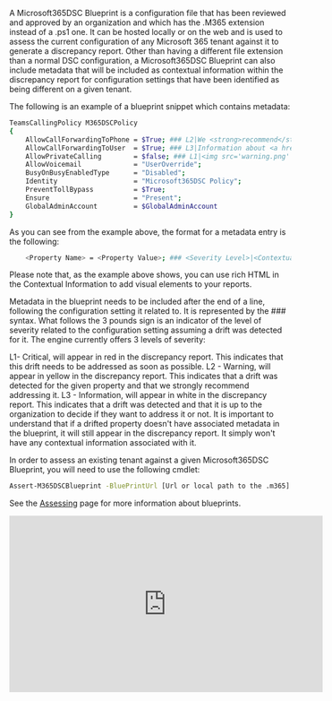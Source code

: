 A Microsoft365DSC Blueprint is a configuration file that has been reviewed and approved by an organization and which has the .M365 extension instead of a .ps1 one. It can be hosted locally or on the web and is used to assess the current configuration of any Microsoft 365 tenant against it to generate a discrepancy report. Other than having a different file extension than a normal DSC configuration, a Microsoft365DSC Blueprint can also include metadata that will be included as contextual information within the discrepancy report for configuration settings that have been identified as being different on a given tenant.

The following is an example of a blueprint snippet which contains metadata:

```sh
TeamsCallingPolicy M365DSCPolicy
{
    AllowCallForwardingToPhone = $True; ### L2|We <strong>recommend</strong> allowing call forwarding to phone lines because...
    AllowCallForwardingToUser  = $True; ### L3|Information about <a href="https://docs.microsoft.com/en-us/MicrosoftTeams/teams-calling-policy">call forwarding</a>
    AllowPrivateCalling        = $false; ### L1|<img src='warning.png' />We don't recommend allowing people to allow private calls due to....
    AllowVoicemail             = "UserOverride";
    BusyOnBusyEnabledType      = "Disabled";
    Identity                   = "Microsoft365DSC Policy";
    PreventTollBypass          = $True;
    Ensure                     = "Present";
    GlobalAdminAccount         = $GlobalAdminAccount
}
```

As you can see from the example above, the format for a metadata entry is the following:

```sh
    <Property Name> = <Property Value>; ### <Severity Level>|<Contextual Information>
```

Please note that, as the example above shows, you can use rich HTML in the Contextual Information to add visual elements to your reports.

Metadata in the blueprint needs to be included after the end of a line, following the configuration setting it related to. It is represented by the ### syntax. What follows the 3 pounds sign is an indicator of the level of severity related to the configuration setting assuming a drift was detected for it. The engine currently offers 3 levels of severity:

L1- Critical, will appear in red in the discrepancy report. This indicates that this drift needs to be addressed as soon as possible.
L2 - Warning, will appear in yellow in the discrepancy report. This indicates that a drift was detected for the given property and that we strongly recommend addressing it.
L3 - Information, will appear in white in the discrepancy report. This indicates that a drift was detected and that it is up to the organization to decide if they want to address it or not.
It is important to understand that if a drifted property doesn't have associated metadata in the blueprint, it will still appear in the discrepancy report. It simply won't have any contextual information associated with it.

In order to assess an existing tenant against a given Microsoft365DSC Blueprint, you will need to use the following cmdlet:
```sh
Assert-M365DSCBlueprint -BluePrintUrl [Url or local path to the .m365] -OutputReportPath [Full path to where to save the HTML report] -Credentials [Optional credentials for the tenant to assess]
```

See the [Assessing](../get-started/assess-tenants-blueprint.md) page for more information about blueprints.

<iframe width="560" height="315" src="https://www.youtube.com/embed/UE-nRdZ4iJk" title="YouTube video player" frameborder="0" allow="accelerometer; autoplay; clipboard-write; encrypted-media; gyroscope; picture-in-picture" allowfullscreen></iframe>
